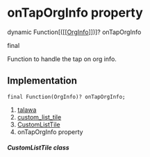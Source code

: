 
<div>

# onTapOrgInfo property

</div>


dynamic
Function[([[[OrgInfo](../../models_organization_org_info/OrgInfo-class.md)]])]? onTapOrgInfo


final




Function to handle the tap on org info.



## Implementation

``` language-dart
final Function(OrgInfo)? onTapOrgInfo;
```







1.  [talawa](../../index.md)
2.  [custom_list_tile](../../widgets_custom_list_tile/)
3.  [CustomListTile](../../widgets_custom_list_tile/CustomListTile-class.md)
4.  onTapOrgInfo property

##### CustomListTile class







